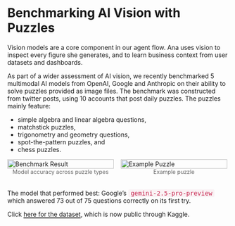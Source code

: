 # Benchmarking AI Vision with Puzzles

Vision models are a core component in our agent flow. Ana uses vision to inspect every figure she generates, and to learn business context from user datasets and dashboards.

As part of a wider assessment of AI vision, we recently benchmarked 5 multimodal AI models from OpenAI, Google and Anthropic on their ability to solve puzzles provided as image files. The benchmark was constructed from twitter posts, using 10 accounts that post daily puzzles. The puzzles mainly feature:

- simple algebra and linear algebra questions,
- matchstick puzzles,
- trigonometry and geometry questions,
- spot-the-pattern puzzles, and
- chess puzzles.

<div style="display: flex; gap: 1rem; align-items: flex-end; margin-bottom: 2rem;">
  <figure style="width: 48%; margin: 0;">
    <img src="/images/blog/vision-benchmark/benchmark_result.png" alt="Benchmark Result" style="width: 100%; height: auto;" />
    <figcaption style="text-align: center; font-size: 0.9em; color: #666;">Model accuracy across puzzle types</figcaption>
  </figure>
  <figure style="width: 48%; margin: 0;">
    <img src="/images/blog/vision-benchmark/example_puzzle.png" alt="Example Puzzle" style="width: 100%; height: auto;" />
    <figcaption style="text-align: center; font-size: 0.9em; color: #666;">Example puzzle</figcaption>
  </figure>
</div>

The model that performed best: Google’s <span style="font-family: monospace; background: #f9f2f4; color: #c7254e; padding: 0.1em 0.4em; border-radius: 4px;">gemini-2.5-pro-preview</span> which answered 73 out of 75 questions correctly on its first try.

Click <a href="https://www.kaggle.com/datasets/mattabate7/twitter-math-puzzles-ai-vision-benchmark" style="text-decoration: underline; text-decoration-thickness: 2px; text-underline-offset: 2px;">here for the dataset</a>, which is now public through Kaggle.
